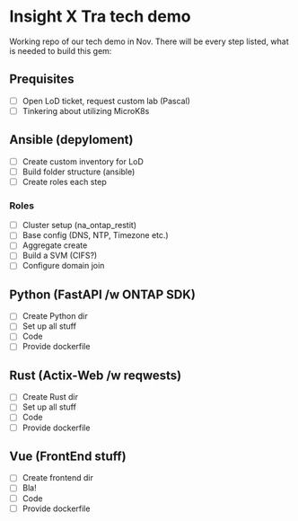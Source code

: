 # Insight X Tra tech demo

Working repo of our tech demo in Nov.
There will be every step listed, what is needed to build this gem:

## Prequisites

- [ ] Open LoD ticket, request custom lab (Pascal)
- [ ] Tinkering about utilizing MicroK8s

## Ansible (depyloment)

- [ ] Create custom inventory for LoD
- [ ] Build folder structure (ansible)
- [ ] Create roles each step

### Roles

- [ ] Cluster setup (na_ontap_restit)
- [ ] Base config (DNS, NTP, Timezone etc.)
- [ ] Aggregate create
- [ ] Build a SVM (CIFS?)
- [ ] Configure domain join

## Python (FastAPI /w ONTAP SDK)

- [ ] Create Python dir
- [ ] Set up all stuff
- [ ] Code
- [ ] Provide dockerfile

## Rust (Actix-Web /w reqwests)

- [ ] Create Rust dir
- [ ] Set up all stuff
- [ ] Code
- [ ] Provide dockerfile

## Vue (FrontEnd stuff)

- [ ] Create frontend dir
- [ ] Bla!
- [ ] Code
- [ ] Provide dockerfile
